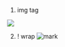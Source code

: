 1. img tag
<img src="https://media-exp1.licdn.com/dms/image/D4E0BAQHp-vkidc931g/company-logo_100_100/0/1664543701610?e=1672876800&v=beta&t=E6PxIXCgf3Ur9ZUBONwq8_wp1qJ51O3H-3-sM3deJp0">

2. ! wrap
![mark](https://media-exp1.licdn.com/dms/image/D4E0BAQHp-vkidc931g/company-logo_100_100/0/1664543701610?e=1672876800&v=beta&t=E6PxIXCgf3Ur9ZUBONwq8_wp1qJ51O3H-3-sM3deJp0)